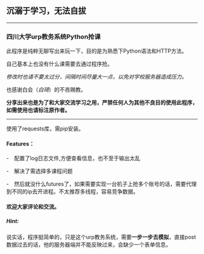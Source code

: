 ## 沉溺于学习，无法自拔 ##

--------

### 四川大学urp教务系统Python抢课 ###

此程序是纯粹无聊写出来玩一下，目的是为熟悉下Python语法和HTTP方法。

自己基本上也没有什么课需要去通过程序抢。 

*修改时也请不要太过分，间隔时间尽量大一点，以免对学校服务器造成压力。* 

也感谢白会（*白琦*）的不吝赐教。

**分享出来也是为了和大家交流学习之用，严禁任何人为其他不良目的使用此程序，如需使用也请标注原作者。**



----------


使用了requests库，需pip安装。

####  Features： 
-　配置了log日志文件,方便查看信息，也不至于输出太乱 

-　解决了需选择多课程问题 

-　然后就没什么futures了，如果需要实现一台机子上抢多个账号的话，需要代理到不同的ip去开进程。不太推荐多线程，容易竞争数据。 


#### 欢迎大家评论和交流。

##### Hint:
说实话，程序挺简单的，只是这个urp教务系统，需要**一步一步去模拟**，直接post数据过去的话，他的服务器端并不能反映过来，会缺少一个表单信息。
